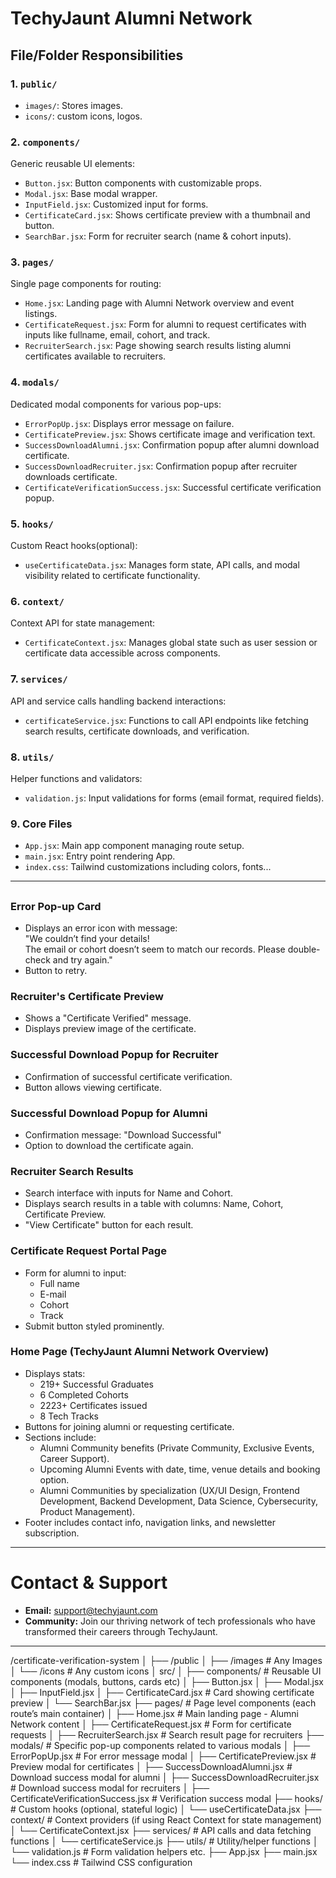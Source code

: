 # TechyJaunt Alumni Network

## File/Folder Responsibilities

### 1. `public/`

- `images/`: Stores images.
- `icons/`: custom icons, logos.

### 2. `components/`

Generic reusable UI elements:

- `Button.jsx`: Button components with customizable props.
- `Modal.jsx`: Base modal wrapper.
- `InputField.jsx`: Customized input for forms.
- `CertificateCard.jsx`: Shows certificate preview with a thumbnail and button.
- `SearchBar.jsx`: Form for recruiter search (name & cohort inputs).

### 3. `pages/`

Single page components for routing:

- `Home.jsx`: Landing page with Alumni Network overview and event listings.
- `CertificateRequest.jsx`: Form for alumni to request certificates with inputs like fullname, email, cohort, and track.
- `RecruiterSearch.jsx`: Page showing search results listing alumni certificates available to recruiters.

### 4. `modals/`

Dedicated modal components for various pop-ups:

- `ErrorPopUp.jsx`: Displays error message on failure.
- `CertificatePreview.jsx`: Shows certificate image and verification text.
- `SuccessDownloadAlumni.jsx`: Confirmation popup after alumni download certificate.
- `SuccessDownloadRecruiter.jsx`: Confirmation popup after recruiter downloads certificate.
- `CertificateVerificationSuccess.jsx`: Successful certificate verification popup.

### 5. `hooks/`

Custom React hooks(optional):

- `useCertificateData.jsx`: Manages form state, API calls, and modal visibility related to certificate functionality.

### 6. `context/`

Context API for state management:

- `CertificateContext.jsx`: Manages global state such as user session or certificate data accessible across components.

### 7. `services/`

API and service calls handling backend interactions:

- `certificateService.jsx`: Functions to call API endpoints like fetching search results, certificate downloads, and verification.

### 8. `utils/`

Helper functions and validators:

- `validation.js`: Input validations for forms (email format, required fields).

### 9. Core Files

- `App.jsx`: Main app component managing route setup.
- `main.jsx`: Entry point rendering App.
- `index.css`: Tailwind customizations including colors, fonts...

---

##

### Error Pop-up Card

- Displays an error icon with message:  
  "We couldn’t find your details!  
  The email or cohort doesn’t seem to match our records. Please double-check and try again."
- Button to retry.

### Recruiter's Certificate Preview

- Shows a "Certificate Verified" message.
- Displays preview image of the certificate.

### Successful Download Popup for Recruiter

- Confirmation of successful certificate verification.
- Button allows viewing certificate.

### Successful Download Popup for Alumni

- Confirmation message: "Download Successful"
- Option to download the certificate again.

### Recruiter Search Results

- Search interface with inputs for Name and Cohort.
- Displays search results in a table with columns: Name, Cohort, Certificate Preview.
- "View Certificate" button for each result.

### Certificate Request Portal Page

- Form for alumni to input:
  - Full name
  - E-mail
  - Cohort
  - Track
- Submit button styled prominently.

### Home Page (TechyJaunt Alumni Network Overview)

- Displays stats:
  - 219+ Successful Graduates
  - 6 Completed Cohorts
  - 2223+ Certificates issued
  - 8 Tech Tracks
- Buttons for joining alumni or requesting certificate.
- Sections include:
  - Alumni Community benefits (Private Community, Exclusive Events, Career Support).
  - Upcoming Alumni Events with date, time, venue details and booking option.
  - Alumni Communities by specialization (UX/UI Design, Frontend Development, Backend Development, Data Science, Cybersecurity, Product Management).
- Footer includes contact info, navigation links, and newsletter subscription.

---

# Contact & Support

- **Email:** support@techyjaunt.com
- **Community:** Join our thriving network of tech professionals who have transformed their careers through TechyJaunt.

---

/certificate-verification-system
│
├── /public
│ ├── /images # Any Images  
│ └── /icons # Any custom icons
│
src/
│
├── components/ # Reusable UI components (modals, buttons, cards etc)
│ ├── Button.jsx
│ ├── Modal.jsx
│ ├── InputField.jsx
│ ├── CertificateCard.jsx # Card showing certificate preview
│ └── SearchBar.jsx
├── pages/ # Page level components (each route’s main container)
│ ├── Home.jsx # Main landing page - Alumni Network content
│ ├── CertificateRequest.jsx # Form for certificate requests
│ ├── RecruiterSearch.jsx # Search result page for recruiters
├── modals/ # Specific pop-up components related to various modals
│ ├── ErrorPopUp.jsx # For error message modal
│ ├── CertificatePreview.jsx # Preview modal for certificates
│ ├── SuccessDownloadAlumni.jsx # Download success modal for alumni
│ ├── SuccessDownloadRecruiter.jsx # Download success modal for recruiters
│ ├── CertificateVerificationSuccess.jsx # Verification success modal
├── hooks/ # Custom hooks (optional, stateful logic)
│ └── useCertificateData.jsx
├── context/ # Context providers (if using React Context for state management)
│ └── CertificateContext.jsx
├── services/ # API calls and data fetching functions
│ └── certificateService.js
├── utils/ # Utility/helper functions
│ └── validation.js # Form validation helpers etc.
├── App.jsx
├── main.jsx
└── index.css # Tailwind CSS configuration
